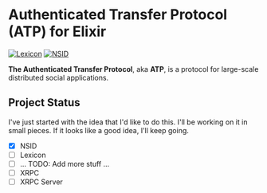 # Authenticated Transfer Protocol (ATP) for Elixir

[![Lexicon](https://github.com/ryanwinchester/atproto/actions/workflows/lexicon.yml/badge.svg)](https://github.com/ryanwinchester/atproto/actions/workflows/lexicon.yml)
 [![NSID](https://github.com/ryanwinchester/atproto/actions/workflows/nsid.yml/badge.svg)](https://github.com/ryanwinchester/atproto/actions/workflows/nsid.yml)

**The Authenticated Transfer Protocol**, aka **ATP**, is a protocol for large-scale distributed social applications.

## Project Status

I've just started with the idea that I'd like to do this. I'll be working on it
in small pieces. If it looks like a good idea, I'll keep going.

- [x] NSID
- [ ] Lexicon
- [ ] ... TODO: Add more stuff ...
- [ ] XRPC
- [ ] XRPC Server
